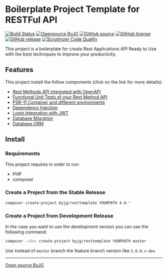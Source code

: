 # Boilerplate Project Template for RESTFul API

[![Build Status](https://github.com/byjg/php-rest-template/actions/workflows/build-app-image.yml/badge.svg?branch=master)](https://github.com/byjg/php-rest-template/actions/workflows/build-app-image.yml)
[![Opensource ByJG](https://img.shields.io/badge/opensource-byjg-success.svg)](http://opensource.byjg.com)
[![GitHub source](https://img.shields.io/badge/Github-source-informational?logo=github)](https://github.com/byjg/php-rest-template/)
[![GitHub license](https://img.shields.io/github/license/byjg/php-rest-template.svg)](https://opensource.byjg.com/opensource/licensing.html)
[![GitHub release](https://img.shields.io/github/release/byjg/php-rest-template.svg)](https://github.com/byjg/php-rest-template/releases/)
[![Scrutinizer Code Quality](https://scrutinizer-ci.com/g/byjg/php-rest-template/badges/quality-score.png?b=master)](https://scrutinizer-ci.com/g/byjg/php-rest-template/?branch=master)

This project is a boilerplate for create Rest Applications API Ready to Use with the best techniques to improve your productivity.

## Features

This project install the follow components (click on the link for more details):

- [Rest Methods API integrated with OpenAPI](docs/rest.md)
- [Functional Unit Tests of your Rest Method API](docs/functional_tests.md)
- [PSR-11 Container and different environments](docs/psr11.md)
- [Dependency Injection](docs/psr11_di.md)
- [Login Integration with JWT](docs/login.md)
- [Database Migration](docs/migration.md)
- [Database ORM](docs/orm.md)

## Install

### Requirements

This project requires in order to run:

- PHP
- composer

### Create a Project from the Stable Release

```bash
composer create-project byjg/resttemplate YOURPATH 4.9.*
```

### Create a Project from Development Release

In the case you want to use the development version you can use the following command:

```bash
composer -sdev create-project byjg/resttemplate YOURPATH master
```

Use instead of `master` branch the feature branch version like `5.0.0.x-dev` 

----
[Open source ByJG](http://opensource.byjg.com)
